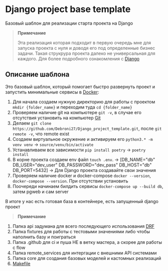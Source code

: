 # Django project base template

Базовый шаблон для реализации старта проекта на Django


> **Примечание**
>
> Эта реализация которая подходит в первую очередь мне для запуска проекта с нуля и доводя его под определенные бизнес задачи.
> Такая струкрура проекта далеко не универсальная для каждого.
> Для более подробного ознакомления с [Django](https://docs.djangoproject.com)
>

## Описание шаблона
Это базовый шаблон, который помогает быстро развернуть проект и запустить минимальные сервисы в [Docker](https://docs.docker.com):
1) Для начала создаем нужную директорию для работы с проектом `mkdir {folder_name}` и переходим туда `cd {folder_name}` 
2) Проверяем наличие git на компьютере `git -v`, в случае его отсутствия установить на компьютер [Git](https://git-scm.com) 
3) Делаем `git clone https://github.com/Debroni27/Django_project_template.git`, после `git remote -v`, что remote exist
4) Создаем виртуальное окружение и активируем его `python3.* -m venv venv` -> `source/venv/bin/activate`
5) Устанавливаем все зависимости `pip install poetry` -> `poetry install`
6) В корне проекта создаем env файл `touch .env`. 
-> [DB_NAME="db" DB_USER="dev_user" DB_PASSWORD="dev_pass" DB_HOST="db" DB_PORT=5432]
-> Для Django проекта создавайте свои значения
7) Проверяем наличие docker и docker-compose `docker --version`, `docker-compose --version`. При отсутствии установить 
8) Поочереди начинаем билдить сервисы `docker-compose up --build db`, затем pgweb и сам server

В итоге у нас есть готовая база в контейнере, есть запущенный django проект

> **Примечание**
1. Папка api задумана для всего последующего использования [DRF](https://www.django-rest-framework.org)
2. Папка fixtures для работы с тестовыми значениями либо чтобы наполнить базу и поиграться
3. Папка .github для ci и пуша НЕ в ветку мастера, а скорее для работы с flow
4. Папка remote_services для интергации с внешними API системами
5. Папка core для создания базовых моделей и кастомных реализаций
6. [Makefile](https://makefiletutorial.com/)
